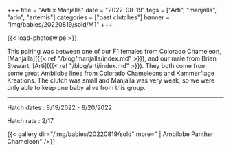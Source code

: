 +++
title = "Arti x Manjalla"
date = "2022-08-19"
tags = ["Arti", "manjalla", "arlo", "artemis"]
categories = ["past clutches"]
banner = "img/babies/20220819/sold/M1"
+++

{{< load-photoswipe >}}

This pairing was between one of our F1 females from Colorado Chameleon, [Manjalla]({{< ref "/blog/manjalla/index.md" >}}), and our male from Brian Stewart, [Arti]({{< ref "/blog/arti/index.md" >}}). They both come from some great Ambilobe lines from Colorado Chameleons and Kammerflage Kreations. The clutch was small and Manjalla was very weak, so we were only able to keep one baby alive from this group.

---

Hatch dates
: 8/19/2022 - 8/20/2022

Hatch rate
: 2/17

{{< gallery dir="/img/babies/20220819/sold" more=" | Ambilobe Panther Chameleon" />}}